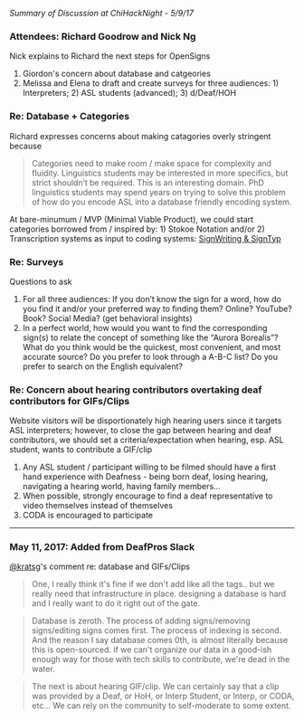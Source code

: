 *Summary of Discussion at ChiHackNight - 5/9/17*

### Attendees: Richard Goodrow and Nick Ng

Nick explains to Richard the next steps for OpenSigns
1. Giordon's concern about database and catgeories
2. Melissa and Elena to draft and create surveys for three audiences: 1) Interpreters; 2) ASL students (advanced); 3) d/Deaf/HOH

### Re: Database + Categories

Richard expresses concerns about making catagories overly stringent because
> Categories need to make room / make space for complexity and fluidity. Linguistics students may be interested in more specifics, but strict shouldn’t be required. This is an interesting domain. PhD linguistics students may spend years on trying to solve this problem of how do you encode ASL into a database friendly encoding system.

At bare-minumum / MVP (Minimal Viable Product), we could start categories borrowed from / inspired by: 1) Stokoe Notation and/or 2) Transcription systems as input to coding systems: [SignWriting & SignTyp]( http://www.signwriting.org/archive/docs7/sw0623_TISLR_2010_SignWriting_SignTyp_Poster.pdf)

### Re: Surveys

Questions to ask
1. For all three audiences: If you don’t know the sign for a word, how do you find it and/or your preferred way to finding them? Online? YouTube? Book? Social Media? (get behavioral insights)
2. In a perfect world, how would you want to find the corresponding sign(s) to relate the concept of something like the “Aurora Borealis”? What do you think would be the quickest, most convenient, and most accurate source? Do you prefer to look through a A-B-C list? Do you prefer to search on the English equivalent?

### Re: Concern about hearing contributors overtaking deaf contributors for GIFs/Clips

Website visitors will be disportionately high hearing users since it targets ASL interpreters; however, to close the gap between hearing and deaf contributors, we should set a criteria/expectation when hearing, esp. ASL student, wants to contribute a GIF/clip
1. Any ASL student / participant willing to be filmed should have a first hand experience with Deafness - being born deaf, losing hearing, navigating a hearing world, having family members...
2. When possible, strongly encourage to find a deaf representative to video themselves instead of themselves
3. CODA is encouraged to participate

- - -
### May 11, 2017: Added from DeafPros Slack

[@kratsg](https://github.com/kratsg)'s comment re: database and GIFs/Clips

> One, I really think it's fine if we don't add like all the tags.. but we really need that infrastructure in place. designing a database is hard and I really want to do it right out of the gate.

> Database is zeroth. The process of adding signs/removing signs/editing signs comes first. The process of indexing is second. And the reason I say database comes 0th, is almost literally because this is open-sourced. if we can't organize our data in a good-ish enough way for those with tech skills to contribute, we're dead in the water.

> The next is about hearing GIF/clip. We can certainly say that a clip was provided by a Deaf, or HoH, or Interp Student, or Interp, or CODA, etc... We can rely on the community to self-moderate to some extent.
